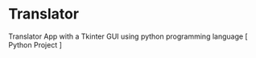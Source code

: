 # Translator
Translator App with a Tkinter GUI using python programming language [ Python Project ]
